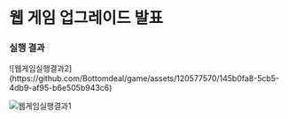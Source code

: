 <h1>웹 게임 업그레이드 발표</h1>

<h3>실행 결과</h3>
![웹게임실행결과2](https://github.com/Bottomdeal/game/assets/120577570/145b0fa8-5cb5-4db9-af95-b6e505b943c6)

![웹게임실행결과1](https://github.com/Bottomdeal/game/assets/120577570/d8b2e133-5e62-4a63-9cd6-fda39b906c26)
